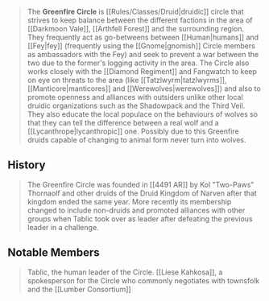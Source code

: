 > The **Greenfire Circle** is [[Rules/Classes/Druid|druidic]] circle that strives to keep balance between the different factions in the area of [[Darkmoon Vale]], [[Arthfell Forest]] and the surrounding region.  They frequently act as go-betweens between [[Human|humans]] and [[Fey|fey]] (frequently using the [[Gnome|gnomish]] Circle members as ambassadors with the Fey) and seek to prevent a war between the two due to the former's logging activity in the area.  The Circle also works closely with the [[Diamond Regiment]] and Fangwatch to keep on eye on threats to the area (like [[Tatzlwyrm|tatzlwyrms]], [[Manticore|manticores]] and [[Werewolves|werewolves]]) and also to promote openness and alliances with outsiders unlike other local druidic organizations such as the Shadowpack and the Third Veil.    They also educate the local populace on the behaviours of wolves so that they can tell the difference between a real wolf and a [[Lycanthrope|lycanthropic]] one.  Possibly due to this Greenfire druids capable of changing to animal form never turn into wolves.


## History

> The Greenfire Circle was founded in [[4491 AR]] by Kol "Two-Paws" Thornaolf and other druids of the Druid Kingdom of Narven after that kingdom ended the same year.  More recently its membership changed to include non-druids and promoted alliances with other groups when Tablic took over as leader after defeating the previous leader in a challenge.


## Notable Members

> Tablic, the human leader of the Circle.
> [[Liese Kahkosa]], a spokesperson for the Circle who commonly negotiates with townsfolk and the [[Lumber Consortium]]







